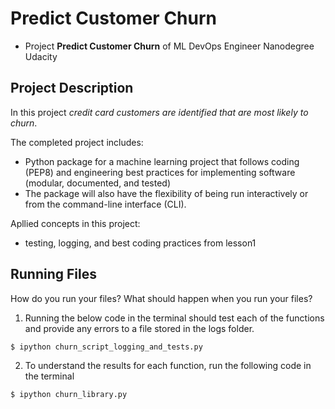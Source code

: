 # Predict Customer Churn

- Project **Predict Customer Churn** of ML DevOps Engineer Nanodegree Udacity

## Project Description

In this project *credit card customers are identified that are most likely to churn*. 

The completed project includes:
* Python package for a machine learning project that follows coding (PEP8) and engineering best practices for implementing software (modular, documented, and tested)
* The package will also have the flexibility of being run interactively or from the command-line interface (CLI).

Apllied concepts in this project:
* testing, logging, and best coding practices from lesson1 


## Running Files
How do you run your files? What should happen when you run your files?

1. Running the below code in the terminal should test each of the functions and provide any errors to a file stored in the logs folder.
```
$ ipython churn_script_logging_and_tests.py
```
2. To understand the results for each function, run the following code in the terminal
```
$ ipython churn_library.py
```